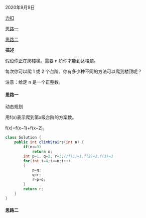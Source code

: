 2020年9月9日

[力扣](https://leetcode-cn.com/problems/climbing-stairs/submissions/)

[思路一](#思路一)

[思路二](#思路二)

**描述**

假设你正在爬楼梯。需要 n 阶你才能到达楼顶。

每次你可以爬 1 或 2 个台阶。你有多少种不同的方法可以爬到楼顶呢？

注意：给定 n 是一个正整数。

#### 思路一

动态规划

用f(x)表示爬到第x级台阶的方案数。

f(x)=f(x−1)+f(x−2)。

```java
class Solution {
    public int climbStairs(int n) {
        if(n<=3)
            return n;
        int p=1, q=2, r=3;//f(1)=1,f(2)=2,f(3)=3
        for(int i=4;i<=n;i++)
        {
            p=q;
            q=r;
            r=p+q;
        }
        return r;
    }
}
```

#### 思路二

```java
```
